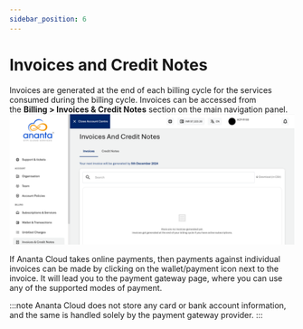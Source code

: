 ```yaml
---
sidebar_position: 6
---
```

# Invoices and Credit Notes
Invoices are generated at the end of each billing cycle for the services consumed during the billing cycle. Invoices can be accessed from the **Billing > Invoices & Credit Notes** section on the main navigation panel.
![Invoices and Credit Notes](img/InvoicesandCreditNotes1.png)

If Ananta Cloud takes online payments, then payments against individual invoices can be made by clicking on the wallet/payment icon next to the invoice. It will lead you to the payment gateway page, where you can use any of the supported modes of payment.

:::note
Ananta Cloud does not store any card or bank account information, and the same is handled solely by the payment gateway provider.
:::


